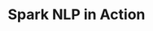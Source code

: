 ---
layout: demopage
title: Spark NLP in Action
full_width: true
permalink: /classify_medical_texts
key: demo
license: false
show_edit_on_github: false
show_date: false
data:
  sections:  
    - title: Spark NLP for Healthcare 
      excerpt: Classify Medical Texts
      secheader: yes
      secheader:
        - title: Spark NLP for Healthcare
          subtitle: Classify Medical Texts
          activemenu: classify_medical_texts
      source: yes
      source: 
        - title: PICO Classifier
          id: pico_classifier 
          image: 
              src: /assets/images/Classify-documents.svg
          image2: 
              src: /assets/images/Classify-documents-w.svg
          excerpt: This demo shows how to classify medical texts in accordance with PICO Components.
          actions:
          - text: Live Demo
            type: normal
            url: https://demo.johnsnowlabs.com/healthcare/CLASSIFICATION_PICO/
          - text: Colab Netbook
            type: blue_btn
            url: https://colab.research.google.com/github/JohnSnowLabs/spark-nlp-workshop/blob/master/tutorials/streamlit_notebooks/healthcare/CLINICAL_CLASSIFICATION.ipynb
        - title: Gender Classifier
          id: gender_classifier  
          image: 
              src: /assets/images/Classify-documents.svg
          image2: 
              src: /assets/images/Classify-documents-w.svg
          excerpt: This demo shows how to identify gender from medical texts in accordance with the gender of the patient.
          actions:
          - text: Live Demo
            type: normal
            url: https://demo.johnsnowlabs.com/healthcare/CLASSIFICATION_GENDER/
          - text: Colab Netbook
            type: blue_btn
            url: https://colab.research.google.com/github/JohnSnowLabs/spark-nlp-workshop/blob/master/tutorials/Certification_Trainings/Healthcare/21.Gender_Classifier.ipynb
---